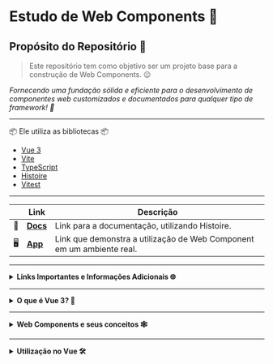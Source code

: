 # Estudo de Web Components 🚀

## Propósito do Repositório 🎯
> Este repositório tem como objetivo ser um projeto base para a construção de Web Components. 😉

_Fornecendo uma fundação sólida e eficiente para o desenvolvimento de componentes web customizados e documentados para qualquer tipo de framework! 💫_

---

📦 Ele utiliza as bibliotecas 📦
- [Vue 3](https://vuejs.org/)
- [Vite](https://vitejs.dev/)
- [TypeScript](https://www.typescriptlang.org/)
- [Histoire](https://histoire.dev/)
- [Vitest](https://vitest.dev/)


---

|  | Link | Descrição |
|-------|------|-----------|
| 📘 | **[Docs](https://lcds-vue-web-components-docs.vercel.app/)** | Link para a documentação, utilizando Histoire. |
| 🖥️ | **[App](https://lcds-vue-web-components-app.vercel.app/)** | Link que demonstra a utilização de Web Component em um ambiente real. |

---

<details>

<summary>
<h4 style="display: inline">Links Importantes e Informações Adicionais 🌐</h4>
</summary>


## Referências 📚
- [📝 Tips to create Web components using Vue 3, TS, Vite](https://dev.to/nurlan_tl/tips-to-create-web-components-using-vue-3-ts-vite-3a7a)
- [🎥 Coding Shorts: Vue 3.2 - Create Your Own Web Components](https://www.youtube.com/watch?v=1w24B1f1Rmo)
- [Vue Docs - Web Components and Typescript](https://vuejs.org/guide/extras/web-components.html#web-components-and-typescript)
- [Building Web Components with Vue 3.2](https://www.thisdot.co/blog/building-web-components-with-vue-3-2/)

</details>

---

<details>

<summary><h4 style="display: inline">O que é Vue 3? 🤔</h4></summary>

Vue 3 é a mais recente versão do framework Vue.js, utilizado para desenvolver aplicações web interativas.

Ele oferece uma série de melhorias, como otimização de desempenho, uma API reativa mais eficiente e funcionalidades como a Composition API, tornando o desenvolvimento front-end mais poderoso e flexível.

</details>

---

<details>

<summary><h4 style="display: inline">Web Components e seus conceitos 🕸️</h4></summary>

Web Components são uma coleção de tecnologias que permitem criar componentes HTML personalizados. Estes são encapsulados e podem ser reutilizados em diferentes projetos web. As três principais tecnologias são:

1. **Custom Elements**: Permite a criação de novos elementos HTML personalizados com comportamento e propriedades específicas.
  
2. **Shadow DOM**: Oferece um encapsulamento robusto para os estilos e o markup do componente, garantindo que eles não afetem o restante da aplicação.
  
3. **HTML Templates**: São modelos HTML que podem ser clonados e reutilizados, facilitando a manipulação e inserção de novos elementos no DOM.

</details>

---

<details>
<summary><strong>Utilização no Vue 🛠️</strong></summary>

Vue 3 torna a integração com Web Components bastante direta.

É possível encapsular a lógica de negócios e os estilos em um único componente, tornando-o altamente reutilizável e fácil de manter. 

Além disso, Vue 3 tem suporte nativo para Custom Elements e Shadow DOM, permitindo que Web Components sejam usados como se fossem componentes Vue nativos.

</details>
